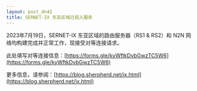 ```yaml
---
layout: post_dn42
title: SERNET-IX 东亚区域已投入服务
---
```


2023年7月19日，SERNET-IX 东亚区域的路由服务器（RS1 & RS2）和 N2N 网络均构建完成并正常工作，现接受对等连接请求。

此处填写对等连接信息：[https://forms.gle/kyWftkDvbGwzTC5W6](https://forms.gle/kyWftkDvbGwzTC5W6)

更多信息，请参阅：[https://blog.sherpherd.net/ix.html](https://blog.sherpherd.net/ix.html)